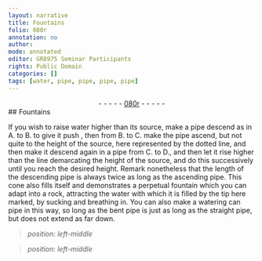 ```yaml
---
layout: narrative
title: Fountains
folio: 080r
annotation: no
author:
mode: annotated
editor: GR8975 Seminar Participants
rights: Public Domain
categories: []
tags: [water, pipe, pipe, pipe, pipe]
---
```


 <div class="folio" align="center">- - - - - <a href="http://gallica.bnf.fr/ark:/12148/btv1b10500001g/f165.item" target="_blank">080r</a> - - - - - </div> 
## Fountains

 <span class="figure"></span> 
If you wish to raise <span class="material">water</span> higher than its source, make a <span class="material">pipe</span> descend as in A. to B. to give it push , then from B. to C. make the <span class="material">pipe</span> ascend, but not quite to the height of the source, here represented by the dotted line, and then make it descend again in a <span class="material">pipe</span> from C. to D., and then let it rise higher than the line demarcating the height of the source, and do this successively until you reach the desired height. Remark nonetheless that the length of the descending pipe is always twice as long as the ascending <span class="material">pipe</span>. This cone also fills itself and demonstrates a perpetual fountain which you can adapt into a rock, attracting the water with which it is filled by the tip here marked, by sucking and breathing in. You can also make a watering can pipe in this way, so long as the bent pipe is just as long as the straight pipe, but does not extend as far down.
 
> *position: left-middle*
> 
>  <span class="figure"></span> 
 
> *position: left-middle*
> 
>  <span class="figure"></span> 
 